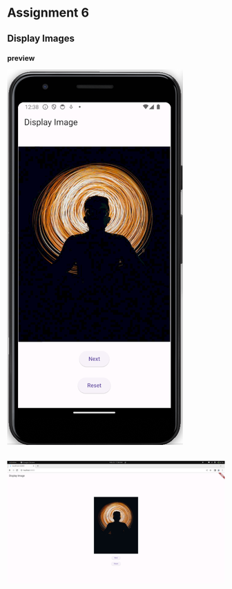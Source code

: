 # Assignment 6

## Display Images

### preview 

![image](./emulator.png)
<br>
<br>
<br>
![image](./chrome.png)